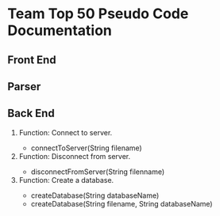 # Team Top 50 Pseudo Code Documentation

## Front End

## Parser

## Back End

<ol>
  <li>Function: Connect to server.</li>
    <ul>
      <li>connectToServer(String filename)</li>
    </ul>
  <li>Function: Disconnect from server.</li>
    <ul>
      <li>disconnectFromServer(String filenname)</li>
    </ul>
  <li>Function: Create a database.</li>
    <ul>
      <li>createDatabase(String databaseName)</li>
      <li>createDatabase(String filename, String databaseName)</li>
    </ul>
</ol>
